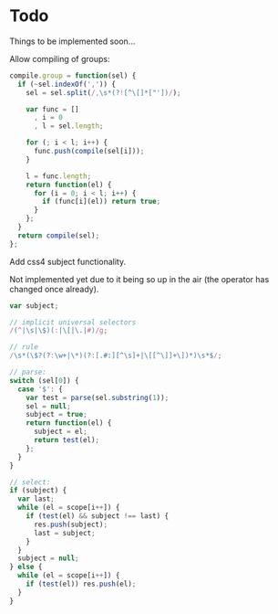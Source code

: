 # Todo

Things to be implemented soon...

Allow compiling of groups:

``` js
compile.group = function(sel) {
  if (~sel.indexOf(',')) {
    sel = sel.split(/,\s*(?![^\[]*["'])/);

    var func = []
      , i = 0
      , l = sel.length;

    for (; i < l; i++) {
      func.push(compile(sel[i]));
    }

    l = func.length;
    return function(el) {
      for (i = 0; i < l; i++) {
        if (func[i](el)) return true;
      }
    };
  }
  return compile(sel);
};
```

Add css4 subject functionality.

Not implemented yet due to it being so up in the air 
(the operator has changed once already).

``` js
var subject;

// implicit universal selectors
/(^|\s|\$)(:|\[|\.|#)/g;

// rule
/\s*(\$?(?:\w+|\*)(?:[.#:][^\s]+|\[[^\]]+\])*)\s*$/;

// parse:
switch (sel[0]) {
  case '$': {
    var test = parse(sel.substring(1));
    sel = null;
    subject = true;
    return function(el) {
      subject = el;
      return test(el);
    };
  }
}

// select:
if (subject) {
  var last;
  while (el = scope[i++]) {
    if (test(el) && subject !== last) {
      res.push(subject);
      last = subject;
    }
  }
  subject = null;
} else {
  while (el = scope[i++]) {
    if (test(el)) res.push(el);
  }
}
```
